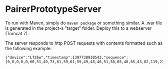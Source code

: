 PairerPrototypeServer
=====================

To run with Maven, 
simply do ```maven package``` or something similar. A .war file is generated in the project-s "target" folder. Deploy this to a webserver (Tomcat 7).

The server responds to http POST requests with contents formatted such as the following example:
```
{"device":"LT26w","timestamp":1397730930543,"sequence":[0,0,0,0,0,60,51,49,73,61,59,61,55,49,48,46,51,58,65,48,65,43,82,119,275,288,68,40,47,73,97,63,88,116,69,204,163,243,182,183,238,292,349,264,143,203,57,92,72,64],"mac":"D0:51:62:93:E8:CE"}
```
